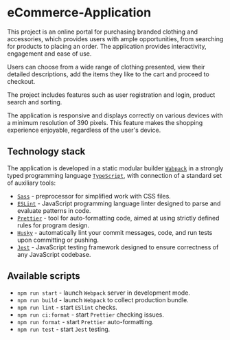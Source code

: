 # eCommerce-Application

This project is an online portal for purchasing branded clothing and accessories, which provides users with ample opportunities, from searching for products to placing an order. The application provides interactivity, engagement and ease of use.

Users can choose from a wide range of clothing presented, view their detailed descriptions, add the items they like to the cart and proceed to checkout.

The project includes features such as user registration and login, product search and sorting.

The application is responsive and displays correctly on various devices with a minimum resolution of 390 pixels. This feature makes the shopping experience enjoyable, regardless of the user's device.

## Technology stack

The application is developed in a static modular builder [`Wabpack`](https://webpack.js.org/) in a strongly typed programming language [`TypeScript`](https://www.typescriptlang.org/), with connection of a standard set of auxiliary tools:
 - [`Sass`](https://sass-lang.com/) - preprocessor for simplified work with CSS files.
 - [`ESLint`](https://eslint.org/) - JavaScript programming language linter designed to parse and evaluate patterns in code.
 - [`Prettier`](https://prettier.io/) - tool for auto-formatting code, aimed at using strictly defined rules for program design.
 - [`Husky`](https://typicode.github.io/husky/) - automatically lint your commit messages, code, and run tests upon committing or pushing.
 - [`Jest`](https://jestjs.io/) - JavaScript testing framework designed to ensure correctness of any JavaScript codebase.

 ## Available scripts

 - `npm run start` - launch `Webpack` server in development mode.
 - `npm run build` - launch `Webpack` to collect production bundle.
 - `npm run lint` - start `ESlint` checks.
 - `npm run ci:format` - start `Prettier` checking issues.
 - `npm run format` - start `Prettier` auto-formatting.
 - `npm run test` - start `Jest` testing.

 